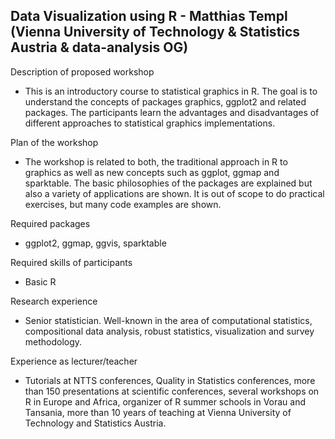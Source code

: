 ## Data Visualization using R - Matthias Templ (Vienna University of Technology & Statistics Austria & data-analysis OG)
 
Description of proposed workshop
* This is an introductory course to statistical graphics in R. The goal is to understand the concepts of packages graphics, ggplot2 and related packages. The participants learn the advantages and disadvantages of different approaches to statistical graphics implementations.
 
Plan of the workshop
* The workshop is related to both, the traditional approach in R to graphics as well as new concepts such as ggplot, ggmap and sparktable. The basic philosophies of the packages are explained but also a variety of applications are shown. It is out of scope to do practical exercises, but many code examples are shown.
 
Required packages
* ggplot2, ggmap, ggvis, sparktable
 
Required skills of participants
* Basic R
 
Research experience
* Senior statistician. Well-known in the area of computational statistics, compositional data analysis, robust statistics, visualization and survey methodology.
 
Experience as lecturer/teacher
* Tutorials at NTTS conferences, Quality in Statistics conferences, more than 150 presentations at scientific conferences, several workshops on R in Europe and Africa, organizer of R summer schools in Vorau and Tansania, more than 10 years of teaching at Vienna University of Technology and Statistics Austria.
 
